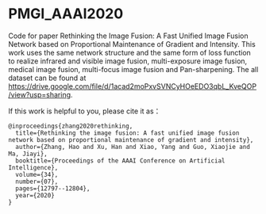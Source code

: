 # PMGI_AAAI2020
Code for paper Rethinking the Image Fusion: A Fast Unified Image Fusion Network based on Proportional Maintenance of Gradient and Intensity.
This work uses the same network structure and the same form of loss function to realize infrared and visible image fusion, multi-exposure image fusion, medical image fusion, multi-focus image fusion and Pan-sharpening.
The all dataset can be found at https://drive.google.com/file/d/1acad2moPxvSVNCyHOeEDO3qbL_KveQOP/view?usp=sharing.

If this work is helpful to you, please cite it as：
```
@inproceedings{zhang2020rethinking,
  title={Rethinking the image fusion: A fast unified image fusion network based on proportional maintenance of gradient and intensity},
  author={Zhang, Hao and Xu, Han and Xiao, Yang and Guo, Xiaojie and Ma, Jiayi},
  booktitle={Proceedings of the AAAI Conference on Artificial Intelligence},
  volume={34},
  number={07},
  pages={12797--12804},
  year={2020}
}
```
